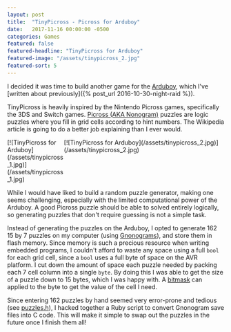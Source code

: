 ```yaml
---
layout: post
title:  "TinyPicross - Picross for Arduboy"
date:   2017-11-16 00:00:00 -0500
categories: Games
featured: false
featured-headline: "TinyPicross for Arduboy"
featured-image: "/assets/tinypicross_2.jpg"
featured-sort: 5
---
```


I decided it was time to build another game for the [Arduboy](http://www.arduboy.com), which I've [written about previously]({% post_url 2016-10-30-night-raid %}).

TinyPicross is heavily inspired by the Nintendo Picross games, specifically the 3DS and Switch games. [Picross (AKA Nonogram)](https://en.wikipedia.org/wiki/Nonogram) puzzles are logic puzzles where you fill in grid cells according to hint numbers. The Wikipedia article is going to do a better job explaining than I ever would.

<div class='image-container' style='width:25.8%;display:inline-block;'>
[![TinyPicross for Arduboy](/assets/tinypicross_1.jpg)](/assets/tinypicross_1.jpg)
</div>
<div class='image-container' style='width:73.9%;display:inline-block;float:right;'>
[![TinyPicross for Arduboy](/assets/tinypicross_2.jpg)](/assets/tinypicross_2.jpg)
</div>

While I would have liked to build a random puzzle generator, making one seems challenging, especially with the limited computational power of the Arduboy. A good Picross puzzle should be able to solved entirely logically, so generating puzzles that don't require guessing is not a simple task.

Instead of generating the puzzles on the Arduboy, I opted to generate 162 15 by 7 puzzles on my computer (using [Gnonograms](https://github.com/jeremypw/gnonograms)), and store them in flash memory. Since memory is such a precious resource when writing embedded programs, I couldn't afford to waste any space using a full `bool` for each grid cell, since a `bool` uses a full byte of space on the AVR platform. I cut down the amount of space each puzzle needed by packing each 7 cell column into a single `byte`. By doing this I was able to get the size of a puzzle down to 15 bytes, which I was happy with. A [bitmask](https://en.wikipedia.org/wiki/Mask_(computing)) can applied to the byte to get the value of the cell I need.

Since entering 162 puzzles by hand seemed very error-prone and tedious (see [puzzles.h](https://github.com/epbarger/tinypicross/blob/master/puzzles.h)), I hacked together a Ruby script to convert Gnonogram save files into C code. This will make it simple to swap out the puzzles in the future once I finish them all!
